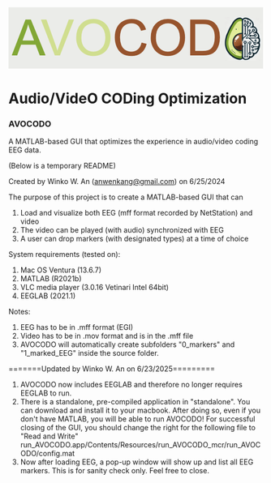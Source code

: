 ![alt text](config/logo.png?raw=true)

# Audio/VideO CODing Optimization

### AVOCODO
 A MATLAB-based GUI that optimizes the experience in audio/video coding EEG data.

(Below is a temporary README)

Created by Winko W. An (anwenkang@gmail.com) on 6/25/2024

The purpose of this project is to create a MATLAB-based GUI that can

1) Load and visualize both EEG (mff format recorded by NetStation) and video
2) The video can be played (with audio) synchronized with EEG
3) A user can drop markers (with designated types) at a time of choice

System requirements (tested on):

1) Mac OS Ventura (13.6.7)
2) MATLAB (R2021b)
3) VLC media player (3.0.16 Vetinari Intel 64bit)
4) EEGLAB (2021.1)

Notes:
1) EEG has to be in .mff format (EGI)
2) Video has to be in .mov format and is in the .mff file
3) AVOCODO will automatically create subfolders "0_markers" and "1_marked_EEG" inside the source folder.

=======Updated by Winko W. An on 6/23/2025=========
1) AVOCODO now includes EEGLAB and therefore no longer requires EEGLAB to run.
2) There is a standalone, pre-compiled application in "standalone". You can download and install it to your macbook. After doing so, even if you don't have MATLAB, you will be able to run AVOCODO! For successful closing of the GUI, you should change the right for the following file to "Read and Write"
run_AVOCODO.app/Contents/Resources/run_AVOCODO_mcr/run_AVOCODO/config.mat
3) Now after loading EEG, a pop-up window will show up and list all EEG markers. This is for sanity check only. Feel free to close.